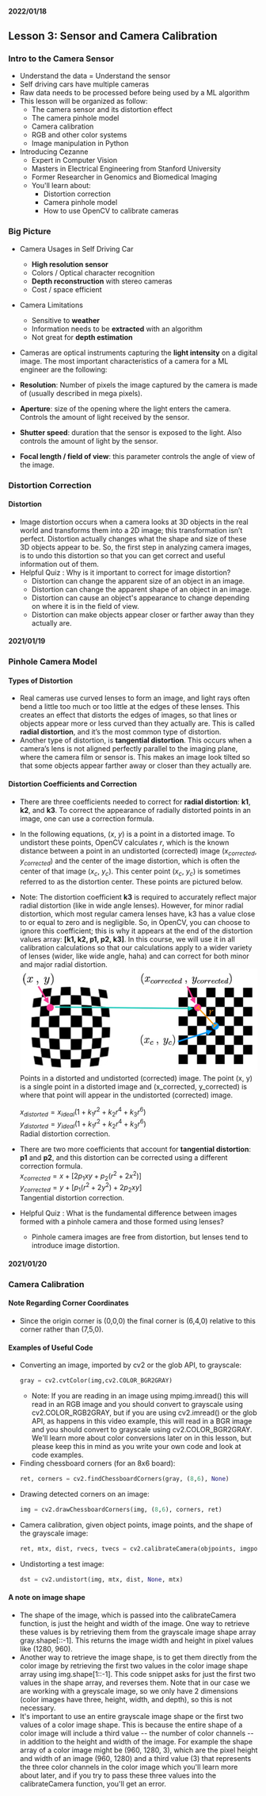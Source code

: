#### 2022/01/18
## Lesson 3: Sensor and Camera Calibration
### Intro to the Camera Sensor
- Understand the data = Understand the sensor
- Self driving cars have multiple cameras
- Raw data needs to be processed before being used by a ML algorithm
- This lesson will be organized as follow:
  - The camera sensor and its distortion effect
  - The camera pinhole model
  - Camera calibration
  - RGB and other color systems
  - Image manipulation in Python
- Introducing Cezanne
  - Expert in Computer Vision
  - Masters in Electrical Engineering from Stanford University
  - Former Researcher in Genomics and Biomedical Imaging
  - You'll learn about:
    - Distortion correction
    - Camera pinhole model
    - How to use OpenCV to calibrate cameras

### Big Picture
- Camera Usages in Self Driving Car
  - **High resolution sensor**
  - Colors / Optical character recognition
  - **Depth reconstruction** with stereo cameras
  - Cost / space efficient
- Camera Limitations
  - Sensitive to **weather**
  - Information needs to be **extracted** with an algorithm
  - Not great for **depth estimation**
- Cameras are optical instruments capturing the **light intensity** on a digital image. The most important characteristics of a camera for a ML engineer are the following:

- **Resolution**: Number of pixels the image captured by the camera is made of (usually described in mega pixels).
- **Aperture**: size of the opening where the light enters the camera. Controls the amount of light received by the sensor.
- **Shutter speed**: duration that the sensor is exposed to the light. Also controls the amount of light by the sensor.
- **Focal length / field of view**: this parameter controls the angle of view of the image.

### Distortion Correction
#### Distortion
- Image distortion occurs when a camera looks at 3D objects in the real world and transforms them into a 2D image; this transformation isn’t perfect. Distortion actually changes what the shape and size of these 3D objects appear to be. So, the first step in analyzing camera images, is to undo this distortion so that you can get correct and useful information out of them.
- Helpful Quiz : Why is it important to correct for image distortion?
  - Distortion can change the apparent size of an object in an image.
  - Distortion can change the apparent shape of an object in an image.
  - Distortion can cause an object's appearance to change depending on where it is in the field of view.
  - Distortion can make objects appear closer or farther away than they actually are.

#### 2021/01/19
### Pinhole Camera Model
#### Types of Distortion
- Real cameras use curved lenses to form an image, and light rays often bend a little too much or too little at the edges of these lenses. This creates an effect that distorts the edges of images, so that lines or objects appear more or less curved than they actually are. This is called **radial distortion**, and it’s the most common type of distortion.
- Another type of distortion, is **tangential distortion**. This occurs when a camera’s lens is not aligned perfectly parallel to the imaging plane, where the camera film or sensor is. This makes an image look tilted so that some objects appear farther away or closer than they actually are.

#### Distortion Coefficients and Correction
- There are three coefficients needed to correct for **radial distortion**: **k1**, **k2**, and **k3**. To correct the appearance of radially distorted points in an image, one can use a correction formula.
- In the following equations, ($x$, $y$) is a point in a distorted image. To undistort these points, OpenCV calculates $r$, which is the known distance between a point in an undistorted (corrected) image ($x_{corrected}$, $y_{corrected}$) and the center of the image distortion, which is often the center of that image ($x_c$, $y_c$). This center point ($x_c$, $y_c$) is sometimes referred to as the distortion center. These points are pictured below.
- Note: The distortion coefficient **k3** is required to accurately reflect major radial distortion (like in wide angle lenses). However, for minor radial distortion, which most regular camera lenses have, k3 has a value close to or equal to zero and is negligible. So, in OpenCV, you can choose to ignore this coefficient; this is why it appears at the end of the distortion values array: **[k1, k2, p1, p2, k3]**. In this course, we will use it in all calibration calculations so that our calculations apply to a wider variety of lenses (wider, like wide angle, haha) and can correct for both minor and major radial distortion.
![Distortion Correction](../Reference/Distortion_Correction.JPG)
Points in a distorted and undistorted (corrected) image. The point (x, y) is a single point in a distorted image and (x_corrected, y_corrected) is where that point will appear in the undistorted (corrected) image.

  $x_{distorted} = x_{ideal}(1 + k_1r^2+k_2r^4+k_3r^6)$  
  $y_{distorted} = y_{ideal}(1 + k_1r^2+k_2r^4+k_3r^6)$  
  Radial distortion correction.
- There are two more coefficients that account for **tangential distortion**: **p1** and **p2**, and this distortion can be corrected using a different correction formula.  
  $x_{corrected} = x + [2p_1xy + p_2(r^2 + 2x^2)]$  
  $y_{corrected} = y + [p_1(r^2 + 2y^2) + 2p_2xy]$  
  Tangential distortion correction.
- Helpful Quiz : What is the fundamental difference between images formed with a pinhole camera and those formed using lenses?
  - Pinhole camera images are free from distortion, but lenses tend to introduce image distortion.

#### 2021/01/20
### Camera Calibration
#### Note Regarding Corner Coordinates
- Since the origin corner is (0,0,0) the final corner is (6,4,0) relative to this corner rather than (7,5,0).
#### Examples of Useful Code
- Converting an image, imported by cv2 or the glob API, to grayscale:
  ``` python
  gray = cv2.cvtColor(img,cv2.COLOR_BGR2GRAY)
  ```
  - Note: If you are reading in an image using mpimg.imread() this will read in an RGB image and you should convert to grayscale using cv2.COLOR_RGB2GRAY, but if you are using cv2.imread() or the glob API, as happens in this video example, this will read in a BGR image and you should convert to grayscale using cv2.COLOR_BGR2GRAY. We'll learn more about color conversions later on in this lesson, but please keep this in mind as you write your own code and look at code examples.
- Finding chessboard corners (for an 8x6 board):
  ``` python
  ret, corners = cv2.findChessboardCorners(gray, (8,6), None)
  ```
- Drawing detected corners on an image:
  ``` python
  img = cv2.drawChessboardCorners(img, (8,6), corners, ret)
  ```
- Camera calibration, given object points, image points, and the shape of the grayscale image:
  ``` python
  ret, mtx, dist, rvecs, tvecs = cv2.calibrateCamera(objpoints, imgpoints, gray.shape[::-1], None, None)
  ```
- Undistorting a test image:
  ``` python
  dst = cv2.undistort(img, mtx, dist, None, mtx)
  ```
#### A note on image shape
- The shape of the image, which is passed into the calibrateCamera function, is just the height and width of the image. One way to retrieve these values is by retrieving them from the grayscale image shape array gray.shape[::-1]. This returns the image width and height in pixel values like (1280, 960).
- Another way to retrieve the image shape, is to get them directly from the color image by retrieving the first two values in the color image shape array using img.shape[1::-1]. This code snippet asks for just the first two values in the shape array, and reverses them. Note that in our case we are working with a greyscale image, so we only have 2 dimensions (color images have three, height, width, and depth), so this is not necessary.
- It's important to use an entire grayscale image shape or the first two values of a color image shape. This is because the entire shape of a color image will include a third value -- the number of color channels -- in addition to the height and width of the image. For example the shape array of a color image might be (960, 1280, 3), which are the pixel height and width of an image (960, 1280) and a third value (3) that represents the three color channels in the color image which you'll learn more about later, and if you try to pass these three values into the calibrateCamera function, you'll get an error.